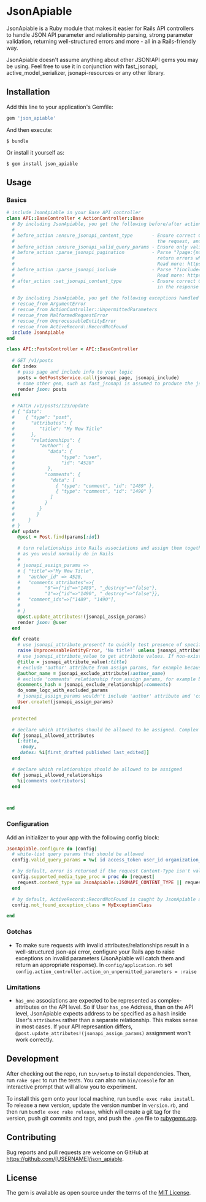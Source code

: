 # JsonApiable

JsonApiable is a Ruby module that makes it easier for Rails API controllers to handle JSON:API parameter and relationship parsing,
strong parameter validation, returning well-structured errors and more - all in a Rails-friendly way.

JsonApiable doesn't assume anything about other JSON:API gems you may be using. 
Feel free to use it in conjunction with fast_jsonapi, active_model_serializer, jsonapi-resources or any other library.

## Installation

Add this line to your application's Gemfile:

```ruby
gem 'json_apiable'
```

And then execute:

    $ bundle

Or install it yourself as:

    $ gem install json_apiable

## Usage
### Basics
```ruby
# include JsonApiable in your Base API controller
class API::BaseController < ActionController::Base
  # By including JsonApiable, you get the following before/after actions in your controllers:
  # 
  # before_action :ensure_jsonapi_content_type       - Ensure correct Content-Type (application/vnd.api+json) is set in 
  #                                                    the request, and return error othewrise 
  # before_action :ensure_jsonapi_valid_query_params - Ensure only valid query parameters are used
  # before_action :parse_jsonapi_pagination          - Parse "?page:{number:1, size:25}" query hash, set defaults and 
  #                                                    return errors when invalid values received
  #                                                    Read more: https://jsonapi.org/format/#fetching-pagination 
  # before_action :parse_jsonapi_include             - Parse "?include=posts.author" include directives . 
  #                                                    Read more: https://jsonapi.org/format/#fetching-includes
  # after_action :set_jsonapi_content_type           - Ensure correct Content-Type (application/vnd.api+json) is set 
  #                                                    in the response
  
  # By including JsonApiable, you get the following exceptions handled automatically:
  # rescue_from ArgumentError
  # rescue_from ActionController::UnpermittedParameters
  # rescue_from MalformedRequestError
  # rescue_from UnprocessableEntityError
  # rescue_from ActiveRecord::RecordNotFound
  include JsonApiable
end

class API::PostsController < API::BaseController
  
  # GET /v1/posts
  def index
    # pass page and include info to your logic
    posts = GetPostsService.call(jsonapi_page, jsonapi_include)
    # some other gem, such as fast_jsonapi is assumed to produce the json:api output
    render json: posts
  end

  # PATCH /v1/posts/123/update
  # { "data":
  #    { "type": "post",
  #      "attributes": {
  #         "title": "My New Title"
  #      },
  #      "relationships": {
  #         "author": {
  #            "data": {
  #                 "type": "user",
  #                 "id": "4528"
  #            },
  #           "comments": {
  #             "data": [
  #               { "type": "comment", "id": "1489" },
  #               { "type": "comment", "id": "1490" } 
  #             ] 
  #           } 
  #         }
  #        } 
  #     } 
  # }
  def update
    @post = Post.find(params[:id])

    # turn relationships into Rails associations and assign them together with attributes 
    # as you would normally do in Rails
    # 
    # jsonapi_assign_params =>
    # { "title"=>"My New Title",
    #   "author_id" => 4528, 
    #   "comments_attributes"=>{
    #         "0"=>{"id"=>"1489", "_destroy"=>"false"}, 
    #         "1"=>{"id"=>"1490", "_destroy"=>"false"}},
    #   "comment_ids"=>["1489", "1490"],
    # 
    # } 
    @post.update_attributes!(jsonapi_assign_params)
    render json: @user
  end

  def create
    # use jsonapi_attribute_present? to quickly test presence of specific attributes
    raise UnprocessableEntityError, 'No title!' unless jsonapi_attribute_present?(:title)
    # use jsonapi_attribute_value to get attribute values. If non-existent, nil would be returned
    @title = jsonapi_attribute_value(:title)
    # exclude 'author' attribute from assign params, for example because it's a separate table on the DB level)
    @author_name = jsonapi_exclude_attribute(:author_name)
    # exclude 'comments' relationship from assign params, for example because we want to filter which ones are added to post
    @comments_hash = jsonapi_exclude_relationship(:comments)
    do_some_logc_with_excluded_params
    # jsonapi_assign_params wouldn't include 'author' attribute and 'comments' relationship
    User.create!(jsonapi_assign_params)
  end

  protected

  # declare which attributes should be allowed to be assigned. Complex attributes are allowed
  def jsonapi_allowed_attributes
    [:title,
     :body,
     dates: %i[first_drafted published last_edited]]
  end

  # declare which relationships should be allowed to be assigned
  def jsonapi_allowed_relationships
    %i[comments contributors]
  end



end
````
### Configuration
Add an initializer to your app with the following config block:
```ruby
JsonApiable.configure do |config|
  # white-list query params that should be allowed
  config.valid_query_params = %w[ id access_token user_id organization_id ]

  # by default, error is returned if the request Content-Type isn't valid JSON-API. Override the behaviour by using this block:
  config.supported_media_type_proc = proc do |request|
    request.content_type == JsonApiable::JSONAPI_CONTENT_TYPE || request.headers['My-Special-Header'].present?
  end

  # by default, ActiveRecord::RecordNotFound is caught by JsonApiable and turned into an error response. If your backend raises a different class of exception, set it here
  config.not_found_exception_class = MyExceptionClass

end
```

### Gotchas
- To make sure requests with invalid attributes/relationships result in a well-structured json-api error, configure your Rails app to raise
exceptions on invalid parameters (JsonApiable will catch them and return an appropriate response). In `config/application.rb` set `config.action_controller.action_on_unpermitted_parameters = :raise`

### Limitations
- `has_one` associations are expected to be represented as complex-attributes on the API level. So if User `has_one` Address,
than on the API level, JsonApiable expects address to be specified as a hash inside User's `attributes` rather than a separate relationship.
This makes sense in most cases. If your API represantion differs, `@post.update_attributes!(jsonapi_assign_params)` assignment won't work correctly.

## Development

After checking out the repo, run `bin/setup` to install dependencies. Then, run `rake spec` to run the tests. You can also run `bin/console` for an interactive prompt that will allow you to experiment.

To install this gem onto your local machine, run `bundle exec rake install`. To release a new version, update the version number in `version.rb`, and then run `bundle exec rake release`, which will create a git tag for the version, push git commits and tags, and push the `.gem` file to [rubygems.org](https://rubygems.org).

## Contributing

Bug reports and pull requests are welcome on GitHub at https://github.com/[USERNAME]/json_apiable.

## License

The gem is available as open source under the terms of the [MIT License](https://opensource.org/licenses/MIT).
